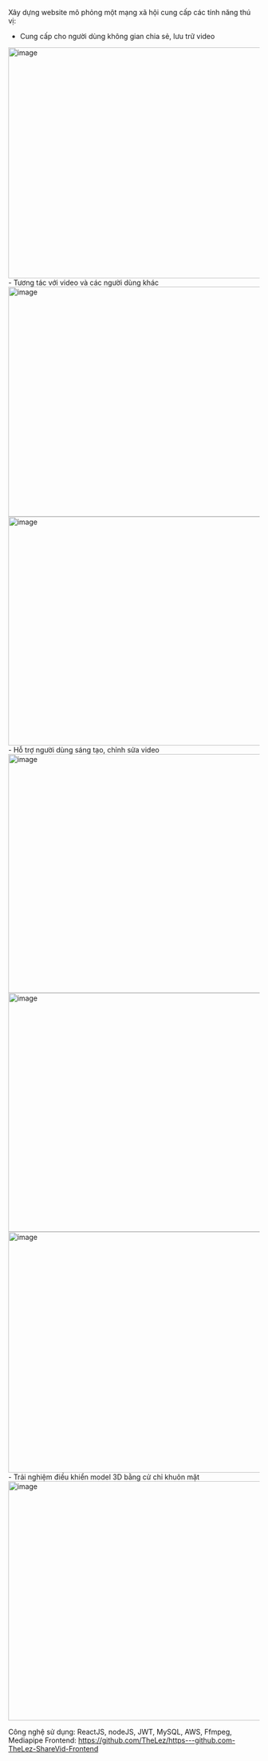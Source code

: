 Xây dựng website mô phỏng một mạng xã hội cung cấp các tính năng thú vị:
  - Cung cấp cho người dùng không gian chia sẻ, lưu trữ video
<img width="942" height="463" alt="image" src="https://github.com/user-attachments/assets/7e781c1c-9725-413b-83e7-e726df130b28" />
  - Tương tác với video và các người dùng khác
<img width="936" height="461" alt="image" src="https://github.com/user-attachments/assets/6ec434f0-5b1f-4b4d-b122-09eee4d1ada9" />
<img width="935" height="459" alt="image" src="https://github.com/user-attachments/assets/5b0cbac0-f1ae-4441-b6dd-0c5543fd7135" />
  - Hỗ trợ người dùng sáng tạo, chỉnh sửa video
<img width="974" height="479" alt="image" src="https://github.com/user-attachments/assets/fc498856-0283-4c77-b754-03f17820966a" />
<img width="974" height="479" alt="image" src="https://github.com/user-attachments/assets/c3ed47d0-5398-47d1-897e-0ce0327b4411" />
<img width="979" height="483" alt="image" src="https://github.com/user-attachments/assets/76775fbd-28ed-40ae-9578-b6bcca128521" />
  - Trải nghiệm điều khiển model 3D bằng cử chỉ khuôn mặt
<img width="974" height="480" alt="image" src="https://github.com/user-attachments/assets/d5665f7c-e892-4e23-bd47-0bba2ebefdc5" />

Công nghệ sử dụng: ReactJS, nodeJS, JWT, MySQL, AWS, Ffmpeg, Mediapipe
Frontend: https://github.com/TheLez/https---github.com-TheLez-ShareVid-Frontend
